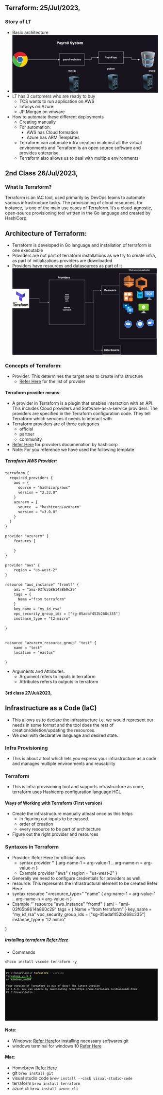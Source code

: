 ## Terraform: 25/Jul/2023,
### Story of LT
* Basic architecture
* ![preview](images/image1.png)
* LT has 3 customers who are ready to buy
     * TCS wants to run application on AWS
     * Infosys on Azure
     * JP Morgan on vmware
* How to automate these different deployments
     * Creating manually
     * For automation:
         * AWS has Cloud formation
         * Azure has ARM Templates
     * Terraform can automate infra creation in almost all the virtual environments and Terraform is an open source software and provides enterprise.
     * Terraform also allows us to deal with multiple environments
## 2nd Class 26/Jul/2023,
### What Is Terraform? 
Terraform is an IAC tool, used primarily by DevOps teams to automate various infrastructure tasks. The provisioning of cloud resources, for instance, is one of the main use cases of Terraform. It’s a cloud-agnostic, open-source provisioning tool written in the Go language and created by HashiCorp.
## Architecture of Terraform:
* Terraform is developed in Go language and installation of terraform is one executable
* Providers are not part of terraform installations as we try to create infra, as part of initializations providers are downloaded
* Providers have resources and datasources as part of it
![preview](images/image2.png)
### Concepts of Terraform:
* Provider: This determines the target area to create infra structure
     * [Refer Here](https://registry.terraform.io/browse/providers) for the list of provider
#### Terraform provider means:     
* A provider in Terraform is a plugin that enables interaction with an API. This includes Cloud providers and Software-as-a-service providers. The providers are specified in the Terraform configuration code. They tell Terraform which services it needs to interact with
* Terraform providers are of three categories
     * official
     * partner
     * community
* [Refer Here](https://developer.hashicorp.com/terraform/language/providers) for providers documenation by hashicorp
* Note: For you reference we have used the following template
##### Terraform AWS Provider:

```
terraform {
  required_providers {
    aws = {
      source = "hashicorp/aws"
      version = "2.33.0"
    }
    azurerm = {
      source  = "hashicorp/azurerm"
      version = "=3.0.0"
    }
  }
}

provider "azurerm" {
    features {

    }
}

provider "aws" {
    region = "us-west-2"
}

resource "aws_instance" "fromtf" {
    ami = "ami-03f65b8614a860c29"
    tags = {
      Name ="from terraform"
    }
    key_name = "my_id_rsa"
    vpc_security_group_ids = ["sg-05adaf452b268c335"]
    instance_type = "t2.micro"

}


resource "azurerm_resource_group" "test" {
    name = "test"
    location = "eastus"

}
```
* Arguments and Attributes:
    * Argument refers to inputs in terraform
    * Attributes refers to outputs in terraform

#### 3rd class 27/Jul/2023,
## Infrastructure as a Code (IaC)  
* This allows us to declare the infrastructure i.e. we would represent our needs in some format and the tool does the rest of creation/deletion/updating the resources.
* We deal with declarative language and desired state.  
### Infra Provisioning
* This is about a tool which lets you express your infrastructure as a code and manages multiple environments and reusability
### Terraform
* This is infra provisioning tool and supports infrastructure as code, terraform uses Hashicorp configuration language HCL
#### Ways of Working with Terraform (First version)
* Create the infrastructure manually atleast once as this helps
     * in figuring out inputs to be passed.
     * order of creation
     * every resource to be part of architecture
* Figure out the right provider and resources
### Syntaxes in Terraform
* Provider: Refer Here for official docs
   * syntax
provider '<name-of-provider>' {
arg-name-1 = arg-value-1
..
arg-name-n = arg-value-n
}
   * Example
provider "aws" {
region = "us-west-2"
}
* Generally we need to configure credentials for providers as well.
* resource: This represents the infrastructural element to be created Refer Here
* syntax
resource "<resource_type>" "name" {
arg-name-1 = arg-value-1
..
arg-name-n = arg-value-n
}
* Example
“`
resource "aws_instance" "fromtf" {
ami = "ami-03f65b8614a860c29"
tags = {
Name ="from terraform"
}
key_name = "my_id_rsa"
vpc_security_group_ids = ["sg-05adaf452b268c335"]
instance_type = "t2.micro"</li>
</ul>
}


##### Installing terraform [Refer Here](https://developer.hashicorp.com/terraform/tutorials/aws-get-started/install-cli)
* Commands   
```
choco install vscode terraform -y
```
![preview](images/image3.png)
#### Note:
* Windows: [Refer Here](https://www.youtube.com/watch?v=9guzVbZPGuw&list=PLuVH8Jaq3mLud3sVDvJ-gJ__0zd15wGDd&index=17)for installing necessary softwares
git
* windows terminal for windows 10 [Refer Here](https://www.youtube.com/watch?v=qLVn2EvPsYc&list=PLuVH8Jaq3mLud3sVDvJ-gJ__0zd15wGDd&index=12)
#### Mac:
* Homebrew [Refer Here](https://brew.sh/)
* git `brew install git`
* visual studio code `brew install --cask visual-studio-code`
* terraform `brew install terraform`
* azure cli `brew install azure-cli`
